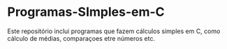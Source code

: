 # Programas-SImples-em-C
Este repositório inclui programas que fazem cálculos simples em C, como cálculo de médias, comparaçoes etre números etc.
